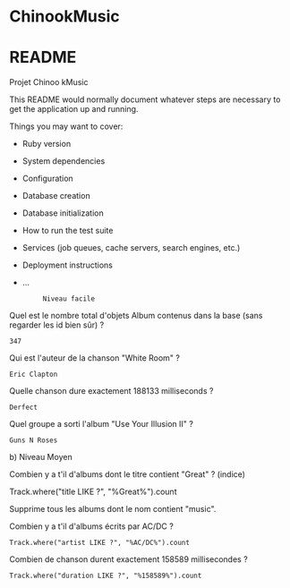 # ChinookMusic
# README
Projet Chinoo kMusic


This README would normally document whatever steps are necessary to get the
application up and running.

Things you may want to cover:

* Ruby version

* System dependencies

* Configuration

* Database creation

* Database initialization

* How to run the test suite

* Services (job queues, cache servers, search engines, etc.)

* Deployment instructions

* ...
  
  
           Niveau facile


Quel est le nombre total d'objets Album contenus dans la base (sans regarder les id bien sûr) ?
   	
	347

Qui est l'auteur de la chanson "White Room" ?
  	
	Eric Clapton

Quelle chanson dure exactement 188133 milliseconds ?
  	
	Derfect

Quel groupe a sorti l'album "Use Your Illusion II" ?
	
	Guns N Roses


b) Niveau Moyen



Combien y a t'il d'albums dont le titre contient "Great" ? (indice)
  
  Track.where("title LIKE ?", "%Great%").count

Supprime tous les albums dont le nom contient "music".

Combien y a t'il d'albums écrits par AC/DC ?
	
	Track.where("artist LIKE ?", "%AC/DC%").count

Combien de chanson durent exactement 158589 millisecondes ?
	
	Track.where("duration LIKE ?", "%158589%").count
